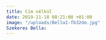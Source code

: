 ```yaml
---
title: Cím nélkül
date: 2019-11-18 08:21:00 +01:00
image: "/uploads/Bella1-fb32de.jpg"
Szekeres Bella: 
---
```


